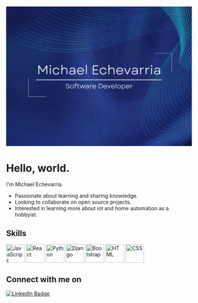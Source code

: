 ![Banner](https://github.com/MAEchevarria/MAEchevarria/raw/master/assets/MAE_banner.png)

# Hello, world.

I'm Michael Echevarria.
- Passionate about learning and sharing knowledge. 
- Looking to collaborate on open source projects.
- Interested in learning more about iot and home automation as a hobbyist.

## Skills
<div>
    <img src="https://cdn.jsdelivr.net/gh/devicons/devicon/icons/javascript/javascript-original.svg" height="50px" width="50px" title="JavaScript" />
    <img src="https://cdn.jsdelivr.net/gh/devicons/devicon/icons/react/react-original.svg" height="50px" width="50px" title="React"/>
    <img src="https://cdn.jsdelivr.net/gh/devicons/devicon/icons/python/python-original.svg" height="50px" width="50px" title="Python"/>
    <img src="https://cdn.jsdelivr.net/gh/devicons/devicon/icons/django/django-plain-wordmark.svg" height="50px" width="50px" title="Django"/>
    <img src="https://cdn.jsdelivr.net/gh/devicons/devicon/icons/bootstrap/bootstrap-original.svg" height="50px" width="50px" title="Bootstrap"/>
    <img src="https://cdn.jsdelivr.net/gh/devicons/devicon/icons/html5/html5-original-wordmark.svg" height="50px" width="50px" title="HTML"/>
    <img src="https://cdn.jsdelivr.net/gh/devicons/devicon/icons/css3/css3-original-wordmark.svg" height="50px" width="50px" title="CSS"/>
</div>

## Connect with me on 
<a href="https://www.linkedin.com/in/maechevarria/" target="_blank">
    <img src="https://img.shields.io/badge/linkedin-0A66C2?style=for-the-badge&logo=linkedin&logoColor=white" alt="LinkedIn Badge"/>
</a>